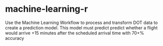 # machine-learning-r

Use the Machine Learning Workflow to process and transform DOT data to create a prediction model. This model must predict predict whether a flight would arrive +15 minutes after the scheduled arrival time with 70+% accuracy
